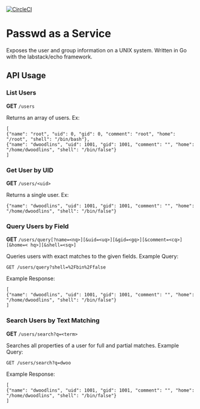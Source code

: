 [![CircleCI](https://circleci.com/gh/corlinp/passwd-as-a-service.svg?style=svg)](https://circleci.com/gh/corlinp/passwd-as-a-service)

# Passwd as a Service

Exposes the user and group information on a UNIX system. Written in Go with the labstack/echo framework.

## API Usage

### List Users

**GET** `/users`

Returns an array of users. Ex:

```
[
{"name": "root", "uid": 0, "gid": 0, "comment": "root", "home": "/root", "shell": "/bin/bash"},
{"name": "dwoodlins", "uid": 1001, "gid": 1001, "comment": "", "home": "/home/dwoodlins", "shell": "/bin/false"}
]
```

### Get User by UID

**GET** `/users/<uid>`

Returns a single user. Ex:

```
{"name": "dwoodlins", "uid": 1001, "gid": 1001, "comment": "", "home": "/home/dwoodlins", "shell": "/bin/false"}
```

### Query Users by Field

**GET** `/users/query[?name=<nq>][&uid=<uq>][&gid=<gq>][&comment=<cq>][&home=<
hq>][&shell=<sq>]`

Queries users with exact matches to the given fields. Example Query: 
```
GET /users/query?shell=%2Fbin%2Ffalse
```

Example Response:
```
[
{"name": "dwoodlins", "uid": 1001, "gid": 1001, "comment": "", "home": "/home/dwoodlins", "shell": "/bin/false"}
]
```

### Search Users by Text Matching

**GET** `/users/search?q=<term>`

Searches all properties of a user for full and partial matches. Example Query: 
```
GET /users/search?q=dwoo
```

Example Response:
```
[
{"name": "dwoodlins", "uid": 1001, "gid": 1001, "comment": "", "home": "/home/dwoodlins", "shell": "/bin/false"}
]
```
